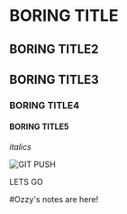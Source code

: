 # BORING TITLE
## BORING TITLE2
## BORING TITLE3
### BORING TITLE4
#### BORING TITLE5

_italics_

![GIT PUSH](https://miro.medium.com/max/1280/0*HhzqQ5ACowM4J4j9.jpg)


LETS GO

#Ozzy's notes are here!

